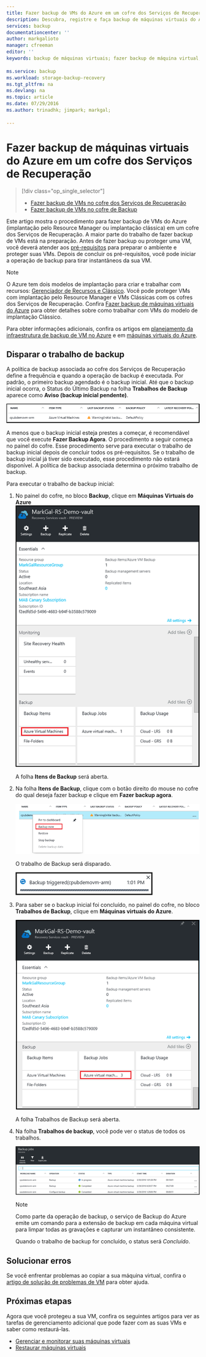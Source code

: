 ```yaml
---
title: Fazer backup de VMs do Azure em um cofre dos Serviços de Recuperação | Microsoft Docs
description: Descubra, registre e faça backup de máquinas virtuais do Azure em um cofre de serviços de recuperação com esses procedimentos para backup de máquinas virtuais do Azure.
services: backup
documentationcenter: ''
author: markgalioto
manager: cfreeman
editor: ''
keywords: backup de máquinas virtuais; fazer backup de máquina virtual, backup e recuperação de desastres; backup de vm arm

ms.service: backup
ms.workload: storage-backup-recovery
ms.tgt_pltfrm: na
ms.devlang: na
ms.topic: article
ms.date: 07/29/2016
ms.author: trinadhk; jimpark; markgal;

---
```

# Fazer backup de máquinas virtuais do Azure em um cofre dos Serviços de Recuperação
> [!div class="op_single_selector"]
> * [Fazer backup de VMs no cofre dos Serviços de Recuperação](backup-azure-arm-vms.md)
> * [Fazer backup de VMs no cofre de Backup](backup-azure-vms.md)
> 
> 

Este artigo mostra o procedimento para fazer backup de VMs do Azure (implantação pelo Resource Manager ou implantação clássica) em um cofre dos Serviços de Recuperação. A maior parte do trabalho de fazer backup de VMs está na preparação. Antes de fazer backup ou proteger uma VM, você deverá atender aos [pré-requisitos](backup-azure-arm-vms-prepare.md) para preparar o ambiente e proteger suas VMs. Depois de concluir os pré-requisitos, você pode iniciar a operação de backup para tirar instantâneos da sua VM.

> [!NOTE]
> O Azure tem dois modelos de implantação para criar e trabalhar com recursos: [Gerenciador de Recursos e Clássico](../resource-manager-deployment-model.md). Você pode proteger VMs com implantação pelo Resource Manager e VMs Clássicas com os cofres dos Serviços de Recuperação. Confira [Fazer backup de máquinas virtuais do Azure](backup-azure-vms.md) para obter detalhes sobre como trabalhar com VMs do modelo de implantação Clássico.
> 
> 

Para obter informações adicionais, confira os artigos em [planejamento da infraestrutura de backup de VM no Azure](backup-azure-vms-introduction.md) e em [máquinas virtuais do Azure](https://azure.microsoft.com/documentation/services/virtual-machines/).

## Disparar o trabalho de backup
A política de backup associada ao cofre dos Serviços de Recuperação define a frequência e quando a operação de backup é executada. Por padrão, o primeiro backup agendado é o backup inicial. Até que o backup inicial ocorra, o Status do Último Backup na folha **Trabalhos de Backup** aparece como **Aviso (backup inicial pendente)**.

![Backup pendente](./media/backup-azure-vms-first-look-arm/initial-backup-not-run.png)

A menos que o backup inicial esteja prestes a começar, é recomendável que você execute **Fazer Backup Agora**. O procedimento a seguir começa no painel do cofre. Esse procedimento serve para executar o trabalho de backup inicial depois de concluir todos os pré-requisitos. Se o trabalho de backup inicial já tiver sido executado, esse procedimento não estará disponível. A política de backup associada determina o próximo trabalho de backup.

Para executar o trabalho de backup inicial:

1. No painel do cofre, no bloco **Backup**, clique em **Máquinas Virtuais do Azure** <br/> ![Ícone Configurações](./media/backup-azure-vms-first-look-arm/rs-vault-in-dashboard-backup-vms.png)
   
    A folha **Itens de Backup** será aberta.
2. Na folha **Itens de Backup**, clique com o botão direito do mouse no cofre do qual deseja fazer backup e clique em **Fazer backup agora**.
   
    ![Ícone Configurações](./media/backup-azure-vms-first-look-arm/back-up-now.png)
   
    O trabalho de Backup será disparado. <br/>
   
    ![Trabalho de backup iniciado](./media/backup-azure-vms-first-look-arm/backup-triggered.png)
3. Para saber se o backup inicial foi concluído, no painel do cofre, no bloco **Trabalhos de Backup**, clique em **Máquinas virtuais do Azure**.
   
    ![Bloco dos Trabalhos de Backup](./media/backup-azure-vms-first-look-arm/open-backup-jobs.png)
   
    A folha Trabalhos de Backup será aberta.
4. Na folha **Trabalhos de backup**, você pode ver o status de todos os trabalhos.
   
    ![Bloco dos Trabalhos de Backup](./media/backup-azure-vms-first-look-arm/backup-jobs-in-jobs-view.png)
   
   > [!NOTE]
   > Como parte da operação de backup, o serviço de Backup do Azure emite um comando para a extensão de backup em cada máquina virtual para limpar todas as gravações e capturar um instantâneo consistente.
   > 
   > 
   
    Quando o trabalho de backup for concluído, o status será *Concluído*.

## Solucionar erros
Se você enfrentar problemas ao copiar a sua máquina virtual, confira o [artigo de solução de problemas de VM](backup-azure-vms-troubleshoot.md) para obter ajuda.

## Próximas etapas
Agora que você protegeu a sua VM, confira os seguintes artigos para ver as tarefas de gerenciamento adicional que pode fazer com as suas VMs e saber como restaurá-las.

* [Gerenciar e monitorar suas máquinas virtuais](backup-azure-manage-vms.md)
* [Restaurar máquinas virtuais](backup-azure-arm-restore-vms.md)

<!---HONumber=AcomDC_0803_2016-->